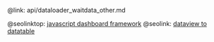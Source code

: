 @link: api/dataloader_waitdata_other.md

@seolinktop: [javascript dashboard framework](https://webix.com)
@seolink: [dataview to datatable](https://webix.com/widget/dataview/)